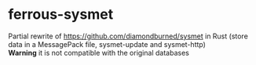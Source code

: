 # ferrous-sysmet
Partial rewrite of https://github.com/diamondburned/sysmet in Rust (store data in a MessagePack file, sysmet-update and sysmet-http)  
**Warning** it is not compatible with the original databases
<!--
# Need reporting panel
https://lib.rs/crates/tracing-honeycomb

# Need cache?
https://lib.rs/crates/moka

## If ever need to write tests
- for algorithms and a lot of edges cases => https://model-checking.github.io/kani/rust-feature-support.html
- helper everyday => https://docs.rs/assay/latest/assay

## CICD
- Benchmark report after update => https://lib.rs/crates/cargo-benchcmp
- Bug and various mistakes checker (mid level interpreter) => https://github.com/rust-lang/miri
- List outdated dependencies => https://lib.rs/crates/cargo-outdated
- List vulnerable dependencies => https://lib.rs/crates/cargo-audit
- Code coverage => https://lib.rs/crates/cargo-tarpaulin (cargo tarpaulin --ignore-tests)
- Fast test runner => https://nexte.st/
- Unsafe code finder => https://github.com/rust-secure-code/cargo-geiger
- Check if dependencies have been audited by third parties => https://github.com/mozilla/cargo-vet
- Dependencies linter => https://github.com/EmbarkStudios/cargo-deny
- Dependencies size checker => https://github.com/RazrFalcon/cargo-bloat
- Another code fuzzer => https://github.com/rust-fuzz/cargo-fuzz
-->